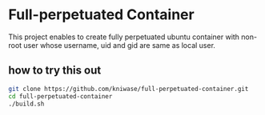 # Full-perpetuated Container

This project enables to create fully perpetuated ubuntu container with non-root user whose username, uid and gid are same as local user.

## how to try this out

```bash
git clone https://github.com/kniwase/full-perpetuated-container.git
cd full-perpetuated-container
./build.sh
```